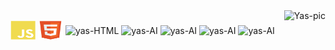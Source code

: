 <img align="right" alt="Yas-pic" height="150" src="https://media.giphy.com/media/30pyfwqGRwuo0t2X94/giphy.gif">

<div style="display: inline_block"><br>
  <img align="center" alt="yas-JS" height="30" width="40" src="https://raw.githubusercontent.com/devicons/devicon/master/icons/javascript/javascript-plain.svg">
  <img align="center" alt="yas-HTML" height="30" width="40" src="https://raw.githubusercontent.com/devicons/devicon/master/icons/html5/html5-original.svg">
  <img align="center" alt="yas-HTML" height="30" width="40" src="https://cdn.jsdelivr.net/gh/devicons/devicon/icons/java/java-original-wordmark.svg" />      
  <img align="center" alt="yas-AI" height="30" width="40" src="https://cdn.jsdelivr.net/gh/devicons/devicon/icons/nodejs/nodejs-original.svg">
  <img align="center" alt="yas-AI" height="30" width="40" src="https://cdn.jsdelivr.net/gh/devicons/devicon/icons/bootstrap/bootstrap-original.svg" />
  <img align="center" alt="yas-AI" height="30" width="40" src="https://cdn.jsdelivr.net/gh/devicons/devicon/icons/mysql/mysql-original-wordmark.svg" />
  <img align="center" alt="yas-AI" height="30" width="40" src="https://cdn.jsdelivr.net/gh/devicons/devicon/icons/mongodb/mongodb-original.svg" />
          
          
          
</div>
